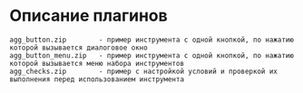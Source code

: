 # Описание плагинов #

    agg_button.zip        - пример инструмента с одной кнопкой, по нажатию которой вызывается диалоговое окно
    agg_button_menu.zip   - пример инструмента с одной кнопкой, по нажатию которой вызывается меню набора инструментов
    agg_checks.zip        - пример с настройкой условий и проверкой их выполнения перед использованием инструмента
